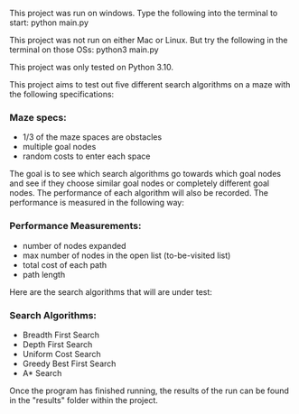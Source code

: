 This project was run on windows. Type the following into the terminal to start:
python main.py

This project was not run on either Mac or Linux. But try the following in the terminal on those OSs:
python3 main.py

This project was only tested on Python 3.10.

This project aims to test out five different search algorithms on a maze with the following specifications:

### Maze specs:
- 1/3 of the maze spaces are obstacles
- multiple goal nodes
- random costs to enter each space

The goal is to see which search algorithms go towards which goal nodes and see if they choose similar goal nodes or completely different goal nodes. The performance of each algorithm will also be recorded. The performance is measured in the following way:

### Performance Measurements:
- number of nodes expanded
- max number of nodes in the open list (to-be-visited list)
- total cost of each path
- path length

Here are the search algorithms that will are under test:

### Search Algorithms:
- Breadth First Search
- Depth First Search
- Uniform Cost Search
- Greedy Best First Search
- A* Search

Once the program has finished running, the results of the run can be found in the "results" folder within the project.